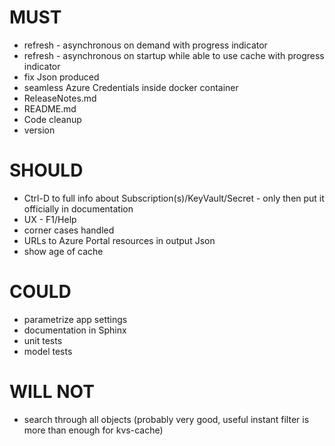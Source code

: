 # MUST

- refresh - asynchronous on demand with progress indicator
- refresh - asynchronous on startup while able to use cache with progress indicator
- fix Json produced
- seamless Azure Credentials inside docker container
- ReleaseNotes.md
- README.md
- Code cleanup
- version

# SHOULD

- Ctrl-D to full info about Subscription(s)/KeyVault/Secret - only then put it officially in documentation
- UX - F1/Help
- corner cases handled
- URLs to Azure Portal resources in output Json
- show age of cache

# COULD

- parametrize app settings
- documentation in Sphinx
- unit tests
- model tests

# WILL NOT

- search through all objects (probably very good, useful instant filter is more than enough for kvs-cache)
